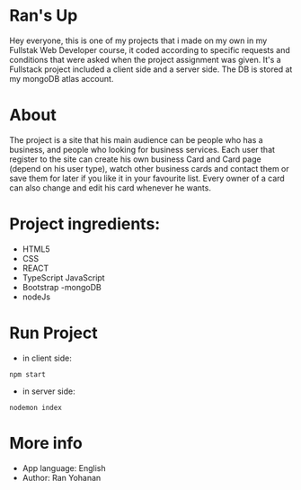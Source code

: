 # Ran's Up

Hey everyone, this is one of my projects that i made on my own in my Fullstak Web Developer course,
 it coded according to specific requests and conditions that were asked when the project assignment was given.
It's a Fullstack project included a client side and a server side.
The DB is stored at my mongoDB atlas account.

# About

The project is a site that his main audience can be people who has a business, and people who looking for business services.
Each user that register to the site can create his own business Card and Card page (depend on his user type), watch other business cards and contact them or save them for later if you like it in your favourite list. 
Every owner of a card can also change and edit his card whenever he wants.

# Project ingredients:
- HTML5
- CSS
- REACT
- TypeScript
  JavaScript
- Bootstrap
-mongoDB
- nodeJs

# Run Project
- in client side:
```
npm start
```
- in server side:
```
nodemon index
```

# More info
- App language: English
- Author: Ran Yohanan
